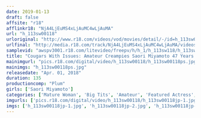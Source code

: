 ```yaml
---
date: 2019-01-13
draft: false
affsite: "r18"
afflinkr18: "NjA4LjEuMS4xLjAuMC4wLjAuMA"
url: "h_113sw00118"
urloriginal: "http://www.r18.com/videos/vod/movies/detail/-/id=h_113sw00118"
urlfinal: "http://media.r18.com/track/NjA4LjEuMS4xLjAuMC4wLjAuMA/videos/vod/movies/detail/-/id=h_113sw00118"
samplevid: "awspv3001.r18.com/litevideo/freepv/h/h_1/h_113sw118/h_113sw118_dmb_w.mp4"
title: "Cougars With Issues: Amateur Creampies Saori Miyamoto 47 Years Old Sensual Big Tits (F Cup) This Old Lady Is About To Hit Her Fifties And She's Still A Horny Lusty Sex Monster! She's Squirting And Spraying While Committing Adultery Behind Her Husband's Back!"
mainimgurl: "pics.r18.com/digital/video/h_113sw00118/h_113sw00118ps.jpg"
mainimgs: "h_113sw00118ps.jpg"
releasedate: "Apr. 01, 2018"
duration: 135
productioncomp: "Plum"
girls: ['Saori Miyamoto']
categories: ['Mature Woman', 'Big Tits', 'Amateur', 'Featured Actress', 'Creampie', 'Squirting', 'Hi-Def']
imgurls: ['pics.r18.com/digital/video/h_113sw00118/h_113sw00118jp-1.jpg', 'pics.r18.com/digital/video/h_113sw00118/h_113sw00118jp-2.jpg', 'pics.r18.com/digital/video/h_113sw00118/h_113sw00118jp-3.jpg', 'pics.r18.com/digital/video/h_113sw00118/h_113sw00118jp-4.jpg', 'pics.r18.com/digital/video/h_113sw00118/h_113sw00118jp-5.jpg', 'pics.r18.com/digital/video/h_113sw00118/h_113sw00118jp-6.jpg', 'pics.r18.com/digital/video/h_113sw00118/h_113sw00118jp-7.jpg', 'pics.r18.com/digital/video/h_113sw00118/h_113sw00118jp-8.jpg', 'pics.r18.com/digital/video/h_113sw00118/h_113sw00118jp-9.jpg', 'pics.r18.com/digital/video/h_113sw00118/h_113sw00118jp-10.jpg', 'pics.r18.com/digital/video/h_113sw00118/h_113sw00118jp-11.jpg', 'pics.r18.com/digital/video/h_113sw00118/h_113sw00118jp-12.jpg', 'pics.r18.com/digital/video/h_113sw00118/h_113sw00118jp-13.jpg', 'pics.r18.com/digital/video/h_113sw00118/h_113sw00118jp-14.jpg', 'pics.r18.com/digital/video/h_113sw00118/h_113sw00118jp-15.jpg', 'pics.r18.com/digital/video/h_113sw00118/h_113sw00118jp-16.jpg', 'pics.r18.com/digital/video/h_113sw00118/h_113sw00118jp-17.jpg', 'pics.r18.com/digital/video/h_113sw00118/h_113sw00118jp-18.jpg', 'pics.r18.com/digital/video/h_113sw00118/h_113sw00118jp-19.jpg', 'pics.r18.com/digital/video/h_113sw00118/h_113sw00118jp-20.jpg']
imgs: ['h_113sw00118jp-1.jpg', 'h_113sw00118jp-2.jpg', 'h_113sw00118jp-3.jpg', 'h_113sw00118jp-4.jpg', 'h_113sw00118jp-5.jpg', 'h_113sw00118jp-6.jpg', 'h_113sw00118jp-7.jpg', 'h_113sw00118jp-8.jpg', 'h_113sw00118jp-9.jpg', 'h_113sw00118jp-10.jpg', 'h_113sw00118jp-11.jpg', 'h_113sw00118jp-12.jpg', 'h_113sw00118jp-13.jpg', 'h_113sw00118jp-14.jpg', 'h_113sw00118jp-15.jpg', 'h_113sw00118jp-16.jpg', 'h_113sw00118jp-17.jpg', 'h_113sw00118jp-18.jpg', 'h_113sw00118jp-19.jpg', 'h_113sw00118jp-20.jpg']
---
```


